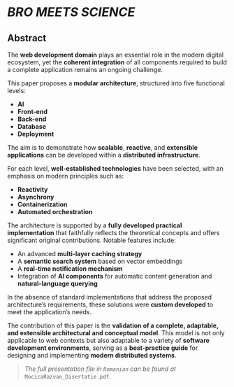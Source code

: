 
# ***BRO MEETS SCIENCE***

## **Abstract**

The **web development domain** plays an essential role in the modern digital ecosystem, yet the **coherent integration** of all components required to build a complete application remains an ongoing challenge.

This paper proposes a **modular architecture**, structured into five functional levels:

- **AI**
- **Front-end**
- **Back-end**
- **Database**
- **Deployment**

The aim is to demonstrate how **scalable**, **reactive**, and **extensible applications** can be developed within a **distributed infrastructure**.

For each level, **well-established technologies** have been selected, with an emphasis on modern principles such as:

- **Reactivity**
- **Asynchrony**
- **Containerization**
- **Automated orchestration**

The architecture is supported by a **fully developed practical implementation** that faithfully reflects the theoretical concepts and offers significant original contributions. Notable features include:

- An advanced **multi-layer caching strategy**
- A **semantic search system** based on vector embeddings
- A **real-time notification mechanism**
- Integration of **AI components** for automatic content generation and **natural-language querying**

In the absence of standard implementations that address the proposed architecture’s requirements, these solutions were **custom developed** to meet the application’s needs.

The contribution of this paper is the **validation of a complete, adaptable, and extensible architectural and conceptual model**. This model is not only applicable to web contexts but also adaptable to a variety of **software development environments**, serving as a **best-practice guide** for designing and implementing **modern distributed systems**.

> *The full presentation file in `Romanian` can be found at* `MocicaRazvan_Disertatie.pdf`.
